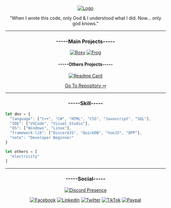 <br/>
<div align="center">
<p align="center">
  <a href="https://github.com/C1ach0/">
    <img src="https://i.imgur.com/jnLoxFE.png" alt="Logo">
  </a>
  <p align="center">
  "When I wrote this code, only God & I understood what I did. Now... only god knows."
  </p>
</p>

***

<h3 align="center">-----Main Projects-----</h3>
  
[![Rosy](https://github-readme-stats.vercel.app/api/pin/?username=C1ach0&repo=Rosy-Bot)](https://github.com/C1ach0/Rosy-Bot)
[![Frog](https://github-readme-stats.vercel.app/api/pin/?username=C1ach0&repo=Frog-Bot)](https://github.com/C1ach0/Frog-Bot)
<!-- [![Readme Card](https://github-readme-stats.vercel.app/api/pin/?username=C1ach0&repo=DiscordASM)](https://github.com/C1ach0/DiscordASM) -->

<h4 align="center">-----Others Projects-----</h4>

[![Readme Card](https://github-readme-stats.vercel.app/api/pin/?username=C1ach0&repo=Rosy_IA)](https://github.com/C1ach0/Rosy_IA)
<!-- [![Readme Card](https://github-readme-stats.vercel.app/api/pin/?username=C1ach0&repo=REPO)](https://github.com/C1ach0/REPO) -->

<p><a href="https://github.com/C1ach0?tab=repositories"> Go To Repository ↣ </a></p>

***

<h3 align="center">-----Skill-----</h3>
</div>

```js
let dev = {
  "language": ["C++", "C#", "HTML", "CSS", "Javascript", "SQL"],
  "IDE": ["VSCode", "Visual Studio"],
  "OS": ["Windows", "Linux"],
  "framework-lib": ["DiscordJS", "QuickDB", "VueJS", "DPP"],
  "note": "Developer Beginner"
}

let others = [
  "electricity"
]
```
***

<h3 align="center">-----Social-----</h3>
<div align="center">
  
[![Discord Presence](https://lanyard.cnrad.dev/api/358629612584173568?animated=:bool)](https://discord.com/users/358629612584173568)
  
<!-- ![Discord Banner 2](https://discordapp.com/api/guilds/1030552587323318302/widget.png?style=banner2) -->
  
[![Facebook](https://img.shields.io/badge/Facebook-1877F2?style=for-the-badge&logo=facebook&logoColor=white)](https://www.facebook.com/c1ach0/)
[![Linkedin](https://img.shields.io/badge/LinkedIn-0077B5?style=for-the-badge&logo=linkedin&logoColor=white)](https://www.linkedin.com/in/maxence-bessi/)
[![Twitter](https://img.shields.io/badge/Twitter-1DA1F2?style=for-the-badge&logo=twitter&logoColor=white)](https://twitter.com/clachoverclan)
[![TikTok](https://img.shields.io/badge/TikTok-000000?style=for-the-badge&logo=tiktok&logoColor=white)](https://www.tiktok.com/@kuracho_)
[![Paypal](https://img.shields.io/badge/PayPal-00457C?style=for-the-badge&logo=paypal&logoColor=white)](https://www.paypal.me/c1ach0)
  
</div>


<!-- 
[![]()]()
[![]()]()
[![]()]()
[![]()]() -->
<!-- ![](https://geps.dev/progress/10) -->
